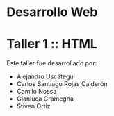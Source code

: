 # Desarrollo Web

# Taller 1 :: HTML

Este taller fue desarrollado por:

- Alejandro Uscátegui
- Carlos Santiago Rojas Calderón
- Camilo Nossa
- Gianluca Gramegna
- Stiven Ortiz

